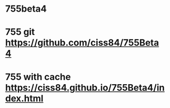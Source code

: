 # 755beta4
# 755 git https://github.com/ciss84/755Beta4
# 755 with cache https://ciss84.github.io/755Beta4/index.html
